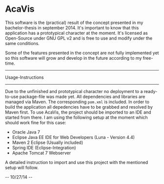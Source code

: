 AcaVis
======

This software is the (practical) result of the concept presented in my bachelor-thesis in september 2014.
It's important to know that this application has a prototypical character at the moment.
It's licensed as Open-Source under GNU GPL v2 and is free to use and modify under the same conditions.

Some of the features presented in the concept are not fully implemented yet so this software will grow
and develop in the future according to my free-time.


*****
Usage-Instructions
***

Due to the unfinished and prototypical character no deployment to a ready-to-use package-file was made yet.
All dependencies and libraries are managed via Maven. The corresponding `pom.xml` is included. In order to
build the application all depedencies have to be grabbed and resolved by Maven first.
To use AcaVis, the project should be imported to an IDE and started from there.
I am using the following setup at the moment which should work fine for this case:

- Oracle Java 7
- Eclipse Java EE IDE for Web Developers (Luna - Version 4.4)
- Maven 2 Eclipse (Usually included)
- Spring IDE (Eclipse-Integration)
- Apache Tomcat 7 Webserver

A detailed instruction to import and use this project with the mentioned setup will follow.



-- 10/27/14 --
